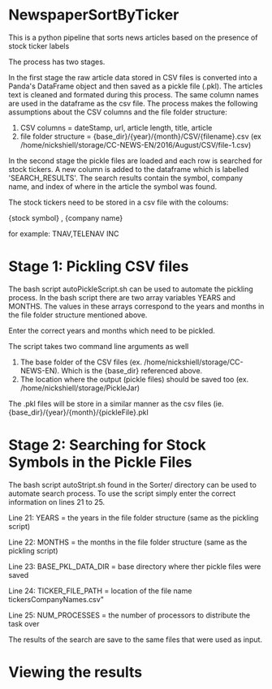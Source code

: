 # NewspaperSortByTicker
This is a python pipeline that sorts news articles based on the presence of stock ticker labels

The process has two stages. 

In the first stage the raw article data stored in CSV files is converted into a Panda's DataFrame object and 
then saved as a pickle file (.pkl). The articles text is cleaned and formated during this process. The same 
column names are used in the dataframe as the csv file. The process makes the following assumptions about the 
CSV columns and the file folder structure:

1. CSV columns = dateStamp, url, article length, title, article
2. file folder structure = {base_dir}/{year}/{month}/CSV/{filename}.csv (ex /home/nickshiell/storage/CC-NEWS-EN/2016/August/CSV/file-1.csv)

In the second stage the pickle files are loaded and each row is searched for stock tickers. A new column is added to the dataframe which is
labelled 'SEARCH_RESULTS'. The search results contain the symbol, company name, and index of where in the article the symbol was found.

The stock tickers need to be stored in a csv file with the coloums:

{stock symbol} , {company name}

for example: TNAV,TELENAV INC

# Stage 1: Pickling CSV files

The bash script autoPickleScript.sh can be used to automate the pickling process. In the bash script there are two array variables YEARS and MONTHS. 
The values in these arrays correspond to the years and months in the file folder structure mentioned above. 

Enter the correct years and months which need to be pickled.

The script takes two command line arguments as well 

1. The base folder of the CSV files (ex. /home/nickshiell/storage/CC-NEWS-EN). Which is the {base_dir} referenced above.
2. The location where the output (pickle files) should be saved too (ex. /home/nickshiell/storage/PickleJar)

The .pkl files will be store in a similar manner as the csv files (ie. {base_dir}/{year}/{month}/{pickleFile}.pkl

# Stage 2: Searching for Stock Symbols in the Pickle Files

The bash script autoStript.sh found in the Sorter/ directory can be used to automate search process. To use the script simply enter the correct 
information on lines 21 to 25. 

Line 21: YEARS = the years in the file folder structure (same as the pickling script)   

Line 22: MONTHS = the months in the file folder structure (same as the pickling script)   

Line 23: BASE_PKL_DATA_DIR = base directory  where ther pickle files were saved   

Line 24: TICKER_FILE_PATH = location of the file name tickersCompanyNames.csv"   

Line 25: NUM_PROCESSES = the number of processors to distribute the task over   

The results of the search are save to the same files that were used as input.   

# Viewing the results


